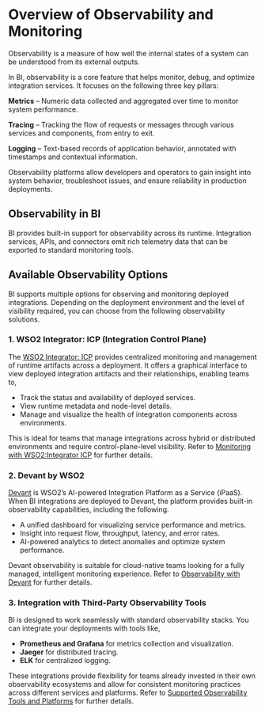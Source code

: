 # Overview of Observability and Monitoring

Observability is a measure of how well the internal states of a system can be understood from its external outputs.

In BI, observability is a core feature that helps monitor, debug, and optimize integration services. It focuses on the following three key pillars:

<b>Metrics</b> – Numeric data collected and aggregated over time to monitor system performance.

<b>Tracing</b> – Tracking the flow of requests or messages through various services and components, from entry to exit.

<b>Logging</b> – Text-based records of application behavior, annotated with timestamps and contextual information.

Observability platforms allow developers and operators to gain insight into system behavior, troubleshoot issues, and ensure reliability in production deployments.

## Observability in BI

BI provides built-in support for observability across its runtime. Integration services, APIs, and connectors emit rich telemetry data that can be exported to standard monitoring tools.

## Available Observability Options

BI supports multiple options for observing and monitoring deployed integrations. Depending on the deployment environment and the level of visibility required, you can choose from the following observability solutions.

### 1. **WSO2 Integrator: ICP (Integration Control Plane)**

The [WSO2 Integrator: ICP](https://wso2.com/integrator/icp/) provides centralized monitoring and management of runtime artifacts across a deployment. It offers a graphical interface to view deployed integration artifacts and their relationships, enabling teams to,

* Track the status and availability of deployed services.
* View runtime metadata and node-level details.
* Manage and visualize the health of integration components across environments.

This is ideal for teams that manage integrations across hybrid or distributed environments and require control-plane-level visibility. Refer to [Monitoring with WSO2:Integrator ICP](/observability-and-monitoring/monitoring-with-wso2-integrator-icp) for further details.

### 2. **Devant by WSO2**

[Devant](https://wso2.com/devant/) is WSO2’s AI-powered Integration Platform as a Service (iPaaS). When BI integrations are deployed to Devant, the platform provides built-in observability capabilities, including the following.

* A unified dashboard for visualizing service performance and metrics.
* Insight into request flow, throughput, latency, and error rates.
* AI-powered analytics to detect anomalies and optimize system performance.

Devant observability is suitable for cloud-native teams looking for a fully managed, intelligent monitoring experience. Refer to [Observability with Devant](/observability-and-monitoring/observability-with-devant) for further details.

### 3. **Integration with Third-Party Observability Tools**

BI is designed to work seamlessly with standard observability stacks. You can integrate your deployments with tools like,

* **Prometheus and Grafana** for metrics collection and visualization.
* **Jaeger** for distributed tracing.
* **ELK** for centralized logging.

These integrations provide flexibility for teams already invested in their own observability ecosystems and allow for consistent monitoring practices across different services and platforms. Refer to [Supported Observability Tools and Platforms](/observability-and-monitoring/supported-observability-tools-and-platforms/overview) for further details.

